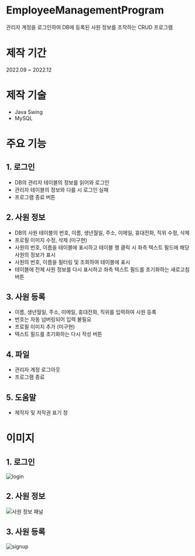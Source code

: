 # EmployeeManagementProgram
관리자 계정을 로그인하여 DB에 등록된 사원 정보를 조작하는 CRUD 프로그램

# 제작 기간
2022.09 ~ 2022.12

# 제작 기술
- Java Swing
- MySQL

# 주요 기능
## 1. 로그인
- DB의 관리자 테이블의 정보를 읽어와 로그인
- 관리자 테이블의 정보와 다를 시 로그인 실패
- 프로그램 종료 버튼

## 2. 사원 정보
- DB의 사원 테이블의 번호, 이름, 생년월일, 주소, 이메일, 휴대전화, 직위 수정, 삭제
- 프로필 이미지 수정, 삭제 (미구현)
- 사원의 번호, 이름을 테이블에 표시하고 테이블 행 클릭 시 좌측 텍스트 필드에 해당 사원의 정보가 표시
- 사원의 번호, 이름을 필터링 및 조회하여 테이블에 표시
- 테이블에 전체 사원 정보를 다시 표시하고 좌측 텍스트 필드를 초기화하는 새로고침 버튼

## 3. 사원 등록
- 이름, 생년월일, 주소, 이메일, 휴대전화, 직위를 입력하여 사원 등록
- 번호는 자동 넘버링되어 입력 불필요
- 프로필 이미지 추가 (미구현)
- 텍스트 필드를 초기화하는 다시 작성 버튼

## 4. 파일
- 관리자 계정 로그아웃
- 프로그램 종료

## 5. 도움말
- 제작자 및 저작권 표기 창


# 이미지

## 1. 로그인

![login](https://user-images.githubusercontent.com/113095585/198043360-9e99b3c6-79b7-46e1-8507-9267558a6af2.png)

## 2. 사원 정보

![사원 정보 패널](https://user-images.githubusercontent.com/113095585/206369394-5a0cba3a-ac73-4c91-863e-2851fe2626f1.png)

## 3. 사원 등록

![signup](https://user-images.githubusercontent.com/113095585/198043392-4360fb01-c39a-4dd5-a84b-6652c7131654.png)
